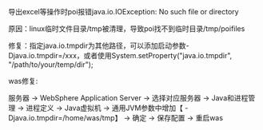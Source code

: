 导出excel等操作时poi报错java.io.IOException: No such file or directory



原因：linux临时文件目录/tmp被清理，导致poi找不到临时目录/tmp/poifiles

 

修复：指定java.io.tmpdir为其他路径，可以添加启动参数-Djava.io.tmpdir=/xxx，或者使用System.setProperty("java.io.tmpdir", "/path/to/your/temp/dir");



was修复:

服务器 -> WebSphere Application Server -> 选择对应服务器 -> Java和进程管理 -> 进程定义 -> Java虚拟机 -> 通用JVM参数中增加【  -Djava.io.tmpdir=/home/was/tmp】 -> 确定  -> 保存配置  -> 重启was